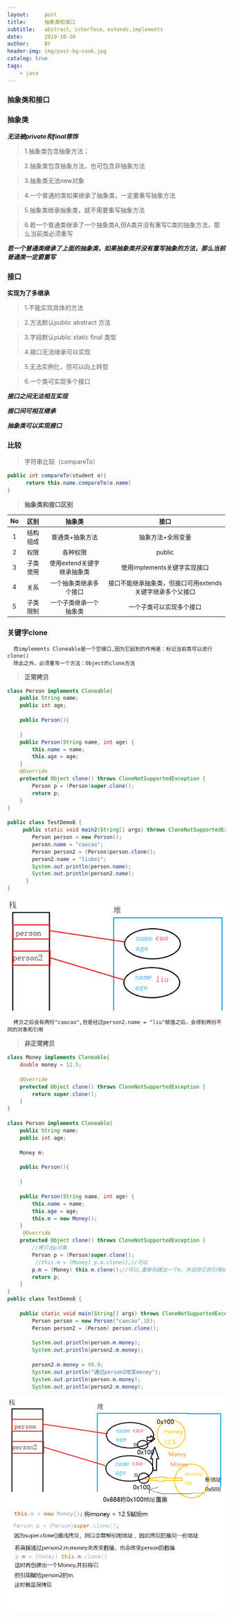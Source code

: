 ```yaml
---
layout:     post
title:      抽象类和接口
subtitle:   abstract，interface，extends,implements
date:       2019-10-30
author:     BY
header-img: img/post-bg-cook.jpg
catalog: true
tags:
    - java
---
```



### 抽象类和接口

### 抽象类

***无法被private和final修饰***

> 1.抽象类包含抽象方法；

> 2.抽象类包含抽象方法，也可包含非抽象方法

> 3.抽象类无法new对象

> 4.一个普通的类如果继承了抽象类，一定要重写抽象方法

> 5.抽象类继承抽象类，就不需要重写抽象方法

> 6.若一个普通类继承了一个抽象类A,但A类并没有重写C类的抽象方法，那么当前类必须重写

_**若一个普通类继承了上面的抽象类，如果抽象类并没有重写抽象的方法，那么当前普通类一定要重写**_ 


### 接口
**实现为了多继承**

> 1.不能实现具体的方法

> 2.方法默认public abstract 方法

> 3.字段默认public static final 类型

> 4.接口无法继承可以实现

> 5.无法实例化，但可以向上转型

> 6.一个类可实现多个接口

_***接口之间无法相互实现***_

_***接口间可相互继承***_

_***抽象类可以实现接口***_


### 比较

> 字符串比较（compareTo）

```java
public int compareTo(student o){
      return this.name.compareTo(o.name) 
}
```

> **抽象类和接口区别**

|  No   |  区别  |          抽象类        |        接口         |
|  :--: |  :--:  |         :----:        |     :---------:     | 
|  1   |结构组成|      普通类+抽象方法     |  抽象方法+全局变量  |     
|  2   |  权限  |         各种权限         |       public       |
|  3   |子类使用|使用extend关键字继承抽象类 |使用implements关键字实现接口|
|  4   |  关系  |   一个抽象类继承多个接口  |接口不能继承抽象类，但接口可用extends关键字继承多个父接口|
|  5   |子类限制|   一个子类继承一个抽象类  |一个子类可以实现多个接口|

### 关键字clone

      而implements Cloneable是一个空接口,因为它起到的作用是：标记当前类可以进行clone()
      除此之外，必须重写一个方法：Object的clone方法

> **正常拷贝**

```java
class Person implements Cloneable{
    public String name;
    public int age;

    public Person(){

    }
    public Person(String name, int age) {
        this.name = name;
        this.age = age;
    }
    @Override
    protected Object clone() throws CloneNotSupportedException {
        Person p = (Person)super.clone();
        return p;
    }
}

public class TestDemo8 {
     public static void main2(String[] args) throws CloneNotSupportedException {
        Person person = new Person();
        person.name = "caocao";
        Person person2 = (Person)person.clone();
        person2.name = "liubei";
        System.out.println(person.name);
        System.out.println(person2.name);
      }
}
```

![](https://github.com/q1206271031/photo/raw/master/%E6%8A%BD%E8%B1%A1%E7%B1%BB%E5%92%8C%E6%8E%A5%E5%8F%A3/%E5%AF%B9%E8%B1%A1%E7%9A%84%E6%AD%A3%E5%B8%B8%E5%85%8B%E9%9A%86(clone).png)

      拷贝之后会有两份"caocao",但是经过person2.name = "liu"赋值之后，会得到两份不同的对象和引用

> **非正常拷贝**
 
```java
class Money implements Cloneable{
    double money = 12.5;

    @Override
    protected Object clone() throws CloneNotSupportedException {
        return super.clone();
    }
}

class Person implements Cloneable{
    public String name;
    public int age;

    Money m;

    public Person(){

    }

    public Person(String name, int age) {
        this.name = name;
        this.age = age;
        this.m = new Money();
    }
     @Override
    protected Object clone() throws CloneNotSupportedException {
        //拷贝出p对象
        Person p = (Person)super.clone();
         //this.m = (Money) p.m.clone();//可以
        p.m = (Money) this.m.clone();//可以,重新创建出一个m，并且将它的引用给p的m
        return p;
    }
}
public class TestDemo8 {

    public static void main(String[] args) throws CloneNotSupportedException {
        Person person = new Person("caocao",18);
        Person person2 = (Person) person.clone();

        System.out.println(person.m.money);
        System.out.println(person2.m.money);

        person2.m.money = 99.9;
        System.out.println("通过person2改变money");
        System.out.println(person.m.money);
        System.out.println(person2.m.money);
```

![](https://github.com/q1206271031/photo/raw/master/%E6%8A%BD%E8%B1%A1%E7%B1%BB%E5%92%8C%E6%8E%A5%E5%8F%A3/%E6%B5%85%E6%8B%B7%E8%B4%9D%E5%92%8C%E6%B7%B1%E6%8B%B7%E8%B4%9D.png)




